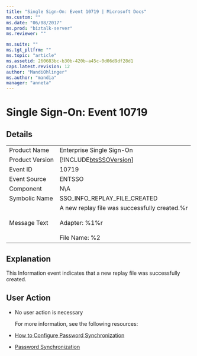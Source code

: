 ```yaml
---
title: "Single Sign-On: Event 10719 | Microsoft Docs"
ms.custom: ""
ms.date: "06/08/2017"
ms.prod: "biztalk-server"
ms.reviewer: ""

ms.suite: ""
ms.tgt_pltfrm: ""
ms.topic: "article"
ms.assetid: 260683bc-b30b-420b-a45c-0d06d9df28d1
caps.latest.revision: 12
author: "MandiOhlinger"
ms.author: "mandia"
manager: "anneta"
---
```

# Single Sign-On: Event 10719
## Details  

|                 |                                                                                                   |
|-----------------|---------------------------------------------------------------------------------------------------|
|  Product Name   |                                     Enterprise Single Sign-On                                     |
| Product Version |                    [!INCLUDE[btsSSOVersion](../includes/btsssoversion-md.md)]                     |
|    Event ID     |                                               10719                                               |
|  Event Source   |                                              ENTSSO                                               |
|    Component    |                                                N\A                                                |
|  Symbolic Name  |                                   SSO_INFO_REPLAY_FILE_CREATED                                    |
|  Message Text   | A new replay file was successfully created.%r<br /><br /> Adapter: %1%r<br /><br /> File Name: %2 |

## Explanation  
 This Information event indicates that a new replay file was successfully created.  

## User Action  

- No user action is necessary  

  For more information, see the following resources:  

- [How to Configure Password Synchronization](../core/how-to-configure-password-synchronization.md)  

- [Password Synchronization](../core/password-synchronization2.md)
